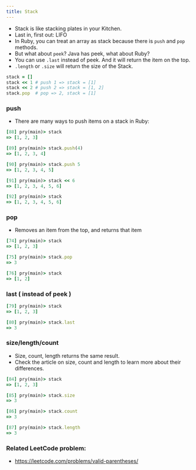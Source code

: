 ```yaml
---
title: Stack
---
```


- Stack is like stacking plates in your Kitchen.
- Last in, first out: LIFO
- In Ruby, you can treat an array as stack because there is `push` and `pop` methods.
- But what about `peek`? Java has peek, what about Ruby?
- You can use `.last` instead of peek. And it will return the item on the top.
- `.length` or `.size` will return the size of the Stack.

```rb
stack = []
stack << 1 # push 1 => stack = [1]
stack << 2 # push 2 => stack = [1, 2]
stack.pop  # pop => 2, stack = [1]
```

### push
- There are many ways to push items on a stack in Ruby:

```rb
[88] pry(main)> stack
=> [1, 2, 3]

[89] pry(main)> stack.push(4)
=> [1, 2, 3, 4]

[90] pry(main)> stack.push 5
=> [1, 2, 3, 4, 5]

[91] pry(main)> stack << 6
=> [1, 2, 3, 4, 5, 6]

[92] pry(main)> stack
=> [1, 2, 3, 4, 5, 6]
```

### pop
- Removes an item from the top, and returns that item
```rb
[74] pry(main)> stack
=> [1, 2, 3]

[75] pry(main)> stack.pop
=> 3

[76] pry(main)> stack
=> [1, 2]
```

### last ( instead of peek )
```rb
[79] pry(main)> stack
=> [1, 2, 3]

[80] pry(main)> stack.last
=> 3
```

### size/length/count
- Size, count, length returns the same result.
- Check the article on size, count and length to learn more about their differences.

```rb
[84] pry(main)> stack
=> [1, 2, 3]

[85] pry(main)> stack.size
=> 3

[86] pry(main)> stack.count
=> 3

[87] pry(main)> stack.length
=> 3
```

### Related LeetCode problem:
- https://leetcode.com/problems/valid-parentheses/